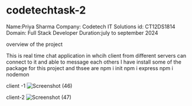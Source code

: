 # codetechtask-2
Name:Priya Sharma
Company: Codetech IT Solutions
id: CT12DS1814
Domain: Full Stack Developer
Duration:july to september 2024

overview of the project

This is real time chat application in whcih client from different servers can connect to it and able to message each others
I have install some of the package for this project and thsee are
npm i init
npm i express
npm i nodemon

client -1
![Screenshot (46)](https://github.com/user-attachments/assets/af86156c-c0ce-460a-9c76-55b1e0d2a23a)


client-2
![Screenshot (47)](https://github.com/user-attachments/assets/2012259a-6090-462b-94bf-b4bfe2470bc2)


